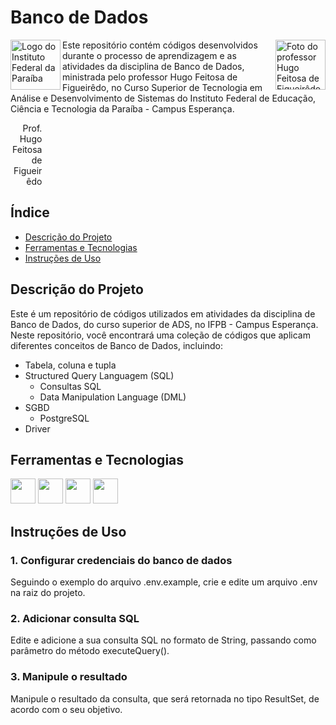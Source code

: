 # Banco de Dados

<img alt="Logo do Instituto Federal da Paraíba" width="80px" src="https://www.ifpb.edu.br/en/imagens/logotipos/ifpb.png" align="left" />
<img alt="Foto do professor Hugo Feitosa de Figueirêdo" width="80px" src="https://servicosweb.cnpq.br/wspessoa/servletrecuperafoto?tipo=1&id=K4138417A5" align="right"/>
Este repositório contém códigos desenvolvidos durante o processo de aprendizagem e as atividades da disciplina de Banco de Dados, ministrada pelo professor Hugo Feitosa de Figueirêdo, no Curso Superior de Tecnologia em Análise e Desenvolvimento de Sistemas do Instituto Federal de Educação, Ciência e Tecnologia da Paraíba - Campus Esperança. 
<p align="right" style="width: 10%;">Prof. Hugo Feitosa de Figueirêdo</p>


## Índice

- [Descrição do Projeto](#descrição-do-projeto)
- [Ferramentas e Tecnologias](#ferramentas-e-tecnologias)
- [Instruções de Uso](#instruções-de-uso)


## Descrição do Projeto

Este é um repositório de códigos utilizados em atividades da disciplina de Banco de Dados, do curso superior de ADS, no IFPB - Campus Esperança. Neste repositório, você encontrará uma coleção de códigos que aplicam diferentes conceitos de Banco de Dados, incluindo:

- Tabela, coluna e tupla
- Structured Query Languagem (SQL)
    - Consultas SQL
    - Data Manipulation Language (DML)
- SGBD
    - PostgreSQL
- Driver


## Ferramentas e Tecnologias
<img loading="lazy" src="https://cdn.jsdelivr.net/gh/devicons/devicon@latest/icons/java/java-original.svg" width="40" height="40" /> <img loading="lazy" src="https://cdn.jsdelivr.net/gh/devicons/devicon@latest/icons/maven/maven-original.svg" width="40" height="40" /> <img loading="lazy" src="https://cdn.jsdelivr.net/gh/devicons/devicon@latest/icons/postgresql/postgresql-original.svg" width="40" height="40" /> <img loading="lazy" src="https://tembo.io/_astro/logo.NBNP0kbG_1XB9Cy.svg" width="40" height="40" /> 


## Instruções de Uso

### 1. Configurar credenciais do banco de dados
Seguindo o exemplo do arquivo .env.example, crie e edite um arquivo .env na raiz do projeto.

### 2. Adicionar consulta SQL
Edite e adicione a sua consulta SQL no formato de String, passando como parâmetro do método executeQuery().

### 3. Manipule o resultado
Manipule o resultado da consulta, que será retornada no tipo ResultSet, de acordo com o seu objetivo.